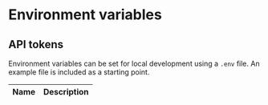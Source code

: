 # Environment variables

## API tokens

Environment variables can be set for local development using a `.env` file. An example file is included as a starting point.

| Name                  | Description                                                         | 
| :-------------------- | :------------------------------------------------------------------ | 